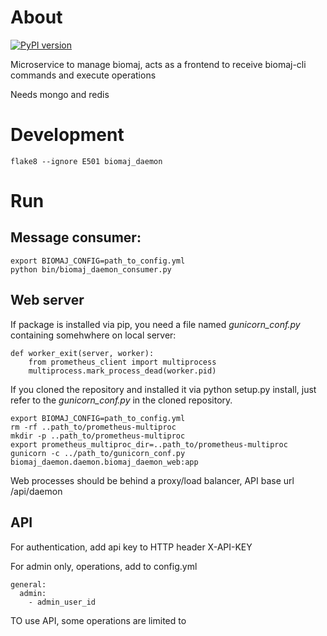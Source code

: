 # About

[![PyPI version](https://badge.fury.io/py/biomaj-daemon.svg)](https://badge.fury.io/py/biomaj-daemon)

Microservice to manage biomaj, acts as a frontend to receive biomaj-cli commands and execute operations

Needs mongo and redis



# Development

    flake8 --ignore E501 biomaj_daemon


# Run

## Message consumer:

    export BIOMAJ_CONFIG=path_to_config.yml
    python bin/biomaj_daemon_consumer.py

## Web server

If package is installed via pip, you need a file named *gunicorn_conf.py* containing somehwhere on local server:

    def worker_exit(server, worker):
        from prometheus_client import multiprocess
        multiprocess.mark_process_dead(worker.pid)

If you cloned the repository and installed it via python setup.py install, just refer to the *gunicorn_conf.py* in the cloned repository.

    export BIOMAJ_CONFIG=path_to_config.yml
    rm -rf ..path_to/prometheus-multiproc
    mkdir -p ..path_to/prometheus-multiproc
    export prometheus_multiproc_dir=..path_to/prometheus-multiproc
    gunicorn -c ../path_to/gunicorn_conf.py biomaj_daemon.daemon.biomaj_daemon_web:app

Web processes should be behind a proxy/load balancer, API base url /api/daemon

## API

For authentication, add api key to HTTP header X-API-KEY

For admin only, operations, add to config.yml

    general:
      admin:
        - admin_user_id



TO use API, some operations are limited to 
